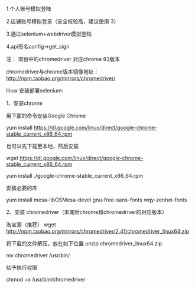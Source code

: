 1.个人账号模拟登陆

2.店铺账号模拟登录（安全校验高，建议使用 3）

3.通过selenium+webdriver模拟登陆

4.api签名config->get_sign



注： 项目中的chromedriver 对应chrome 83版本

chromedriver与chrome版本镜像地址：
http://npm.taobao.org/mirrors/chromedriver/



linux 安装部署selenium:

1、安装chrome

  用下面的命令安装Google Chrome

  yum install https://dl.google.com/linux/direct/google-chrome-stable_current_x86_64.rpm

  也可以先下载至本地，然后安装

  wget https://dl.google.com/linux/direct/google-chrome-stable_current_x86_64.rpm

  yum install ./google-chrome-stable_current_x86_64.rpm

  安装必要的库

  yum install mesa-libOSMesa-devel gnu-free-sans-fonts wqy-zenhei-fonts

2、安装 chromedriver（末尾附chrome和chromedriver的对应版本）

  淘宝源（推荐）
  wget http://npm.taobao.org/mirrors/chromedriver/2.41/chromedriver_linux64.zip

  将下载的文件解压，放在如下位置
  unzip chromedriver_linux64.zip

  mv chromedriver /usr/bin/

  给予执行权限

  chmod +x /usr/bin/chromedriver

